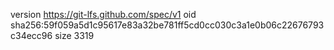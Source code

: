 version https://git-lfs.github.com/spec/v1
oid sha256:59f059a5d1c95617e83a32be781ff5cd0cc030c3a1e0b06c22676793c34ecc96
size 3319
